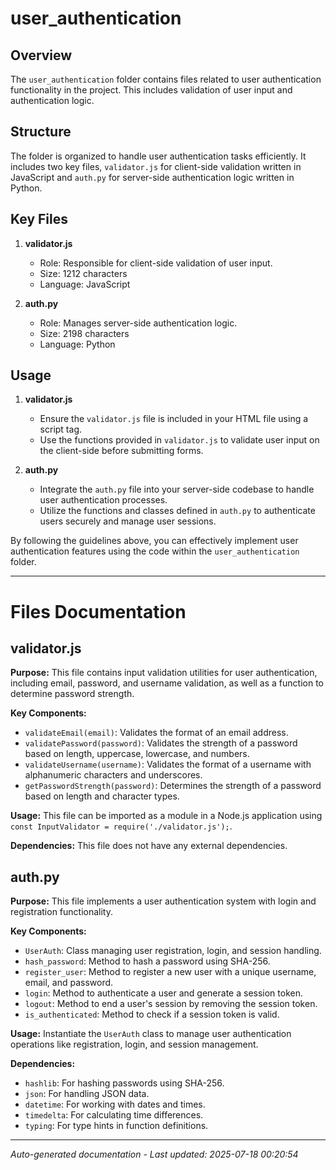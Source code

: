 # user_authentication

## Overview
The `user_authentication` folder contains files related to user authentication functionality in the project. This includes validation of user input and authentication logic.

## Structure
The folder is organized to handle user authentication tasks efficiently. It includes two key files, `validator.js` for client-side validation written in JavaScript and `auth.py` for server-side authentication logic written in Python.

## Key Files
1. **validator.js**
   - Role: Responsible for client-side validation of user input.
   - Size: 1212 characters
   - Language: JavaScript

2. **auth.py**
   - Role: Manages server-side authentication logic.
   - Size: 2198 characters
   - Language: Python

## Usage
1. **validator.js**
   - Ensure the `validator.js` file is included in your HTML file using a script tag.
   - Use the functions provided in `validator.js` to validate user input on the client-side before submitting forms.

2. **auth.py**
   - Integrate the `auth.py` file into your server-side codebase to handle user authentication processes.
   - Utilize the functions and classes defined in `auth.py` to authenticate users securely and manage user sessions.

By following the guidelines above, you can effectively implement user authentication features using the code within the `user_authentication` folder.

---

# Files Documentation

## validator.js

**Purpose:** This file contains input validation utilities for user authentication, including email, password, and username validation, as well as a function to determine password strength.

**Key Components:**
- `validateEmail(email)`: Validates the format of an email address.
- `validatePassword(password)`: Validates the strength of a password based on length, uppercase, lowercase, and numbers.
- `validateUsername(username)`: Validates the format of a username with alphanumeric characters and underscores.
- `getPasswordStrength(password)`: Determines the strength of a password based on length and character types.

**Usage:** This file can be imported as a module in a Node.js application using `const InputValidator = require('./validator.js');`.

**Dependencies:** This file does not have any external dependencies.

## auth.py

**Purpose:** This file implements a user authentication system with login and registration functionality.

**Key Components:**
- `UserAuth`: Class managing user registration, login, and session handling.
- `hash_password`: Method to hash a password using SHA-256.
- `register_user`: Method to register a new user with a unique username, email, and password.
- `login`: Method to authenticate a user and generate a session token.
- `logout`: Method to end a user's session by removing the session token.
- `is_authenticated`: Method to check if a session token is valid.

**Usage:** Instantiate the `UserAuth` class to manage user authentication operations like registration, login, and session management.

**Dependencies:**
- `hashlib`: For hashing passwords using SHA-256.
- `json`: For handling JSON data.
- `datetime`: For working with dates and times.
- `timedelta`: For calculating time differences.
- `typing`: For type hints in function definitions.

---
*Auto-generated documentation - Last updated: 2025-07-18 00:20:54*
